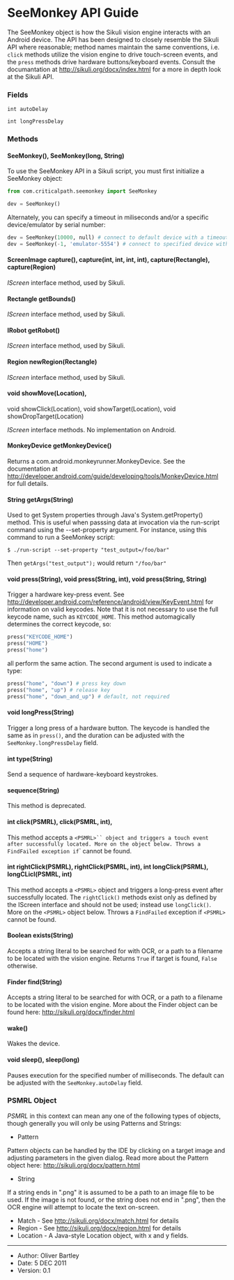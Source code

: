 # SeeMonkey API Guide #

The SeeMonkey object is how the Sikuli vision engine interacts with an Android device.
The API has been designed to closely resemble the Sikuli API where reasonable; method names maintain the same conventions,
i.e. `click` methods utilize the vision engine to drive touch-screen events, and the `press` methods drive hardware buttons/keyboard events.
Consult the documantation at http://sikuli.org/docx/index.html for a more in depth look at the Sikuli API.

### Fields ###

`int autoDelay`

`int longPressDelay`

### Methods ###

#### SeeMonkey(), SeeMonkey(long, String)

To use the SeeMonkey API in a Sikuli script, you must first initialize a SeeMonkey object:

``` python
from com.criticalpath.seemonkey import SeeMonkey

dev = SeeMonkey()
```

Alternately, you can specify a timeout in miliseconds and/or a specific device/emulator by serial number:

``` python
dev = SeeMonkey(10000, null) # connect to default device with a timeout of 10 seconds
dev = SeeMonkey(-1, 'emulator-5554') # connect to specified device with default timeout
```


#### ScreenImage capture(), capture(int, int, int, int), capture(Rectangle), capture(Region)

_IScreen_ interface method, used by Sikuli.


#### Rectangle getBounds()

_IScreen_ interface method, used by Sikuli.


#### IRobot getRobot()

_IScreen_ interface method, used by Sikuli.


#### Region newRegion(Rectangle)

_IScreen_ interface method, used by Sikuli.


#### void showMove(Location),
void showClick(Location),
void showTarget(Location),
void showDropTarget(Location)

_IScreen_ interface methods. No implementation on Android.


#### MonkeyDevice getMonkeyDevice()

Returns a com.android.monkeyrunner.MonkeyDevice.
See the documentation at http://developer.android.com/guide/developing/tools/MonkeyDevice.html for full details.


#### String getArgs(String)

Used to get System properties through Java's System.getProperty() method.
This is useful when passsing data at invocation via the run-script command using the --set-property argument.
For instance, using this command to run a SeeMonkey script:
    
    $ ./run-script --set-property "test_output=/foo/bar"
    
Then `getArgs("test_output");` would return `"/foo/bar"`


#### void press(String), void press(String, int), void press(String, String)

Trigger a hardware key-press event.
See http://developer.android.com/reference/android/view/KeyEvent.html for information on valid keycodes.
Note that it is not necessary to use the full keycode name, such as `KEYCODE_HOME`.
This method automagically determines the correct keycode, so:

``` python
press("KEYCODE_HOME")
press("HOME")
press("home")
```

all perform the same action.
The second argument is used to indicate a type:

``` python
press("home", "down") # press key down
press("home", "up") # release key
press("home", "down_and_up") # default, not required
```


#### void longPress(String)

Trigger a long press of a hardware button.
The keycode is handled the same as in `press()`, and the duration can be adjusted with the `SeeMonkey.longPressDelay` field.    


#### int type(String)

Send a sequence of hardware-keyboard keystrokes.
    
    
#### sequence(String)

This method is deprecated.


#### int click(PSMRL), click(PSMRL, int),

This method accepts a `<PSMRL>`` object and triggers a touch event after successfully located.
More on the `<PSMRL>` object below.
Throws a FindFailed exception if `<PSMRL>` cannot be found.


#### int rightClick(PSMRL), rightClick(PSMRL, int), int longClick(PSRML), longCLicl(PSMRL, int)

This method accepts a `<PSMRL>` object and triggers a long-press event after successfully located.
The `rightClick()` methods exist only as defined by the IScreen interface and should not be used;
instead use `longClick()`.
More on the `<PSMRL>` object below.
Throws a `FindFailed` exception if `<PSMRL>` cannot be found.


#### Boolean exists(String)

Accepts a string literal to be searched for with OCR, or a path to a filename to be located with the vision engine.
Returns `True` if target is found, `False` otherwise.

#### Finder find(String)

Accepts a string literal to be searched for with OCR, or a path to a filename to be located with the vision engine.
More about the Finder object can be found here: http://sikuli.org/docx/finder.html


#### wake()

Wakes the device.


#### void sleep(), sleep(long)

Pauses execution for the specified number of milliseconds.
The default can be adjusted with the `SeeMonkey.autoDelay` field.


### PSMRL Object ###

_PSMRL_ in this context can mean any one of the following types of objects, though generally you will only be using Patterns and Strings:

* Pattern

Pattern objects can be handled by the IDE by clicking on a target image and adjusting parameters in the given dialog.
Read more about the Pattern object here: http://sikuli.org/docx/pattern.html

* String

If a string ends in ".png" it is assumed to be a path to an image file to be used.
If the image is not found, or the string does not end in ".png", then the OCR engine will attempt to locate the text on-screen.

* Match - See http://sikuli.org/docx/match.html for details
* Region - See http://sikuli.org/docx/region.html for details
* Location - A Java-style Location object, with x and y fields.

-----
* Author: Oliver Bartley
* Date: 5 DEC 2011
* Version: 0.1